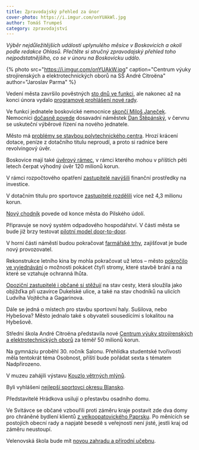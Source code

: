 ```yaml
---
title: Zpravodajský přehled za únor
cover-photo: https://i.imgur.com/onYUAkWl.jpg
author: Tomáš Trumpeš
category: zpravodajství
---
```


*Výběr nejdůležitějších událostí uplynulého měsíce v Boskovicích a okolí podle redakce Ohlasů. Přečtěte si stručný zpravodajský přehled toho nejpodstatnějšího, co se v únoru na Boskovicku událo.*

{% photo src="https://i.imgur.com/onYUAkW.jpg" caption="Centrum výuky strojírenských a elektrotechnických oborů na SŠ André Citroëna" author="Jaroslav Parma" %}

Vedení města završilo pověstných [sto dnů ve funkci](http://www.ohlasy.info/clanky/2019/02/preslapujeme.html), ale nakonec až na konci února vydalo [programové prohlášení nové rady](https://forum.ohlasy.info/t/programove-prohlaseni-mestske-rady/262).

Ve funkci jednatele boskovické nemocnice [skončí Miloš Janeček](http://www.ohlasy.info/clanky/2019/02/janecek-konci.html). Nemocnici [dočasně povede](http://www.ohlasy.info/clanky/2019/02/stepansky-jednatelem.html) dosavadní náměstek [Dan Štěpánský](http://www.ohlasy.info/clanky/2019/02/rozhovor-stepansky.html), v červnu se uskuteční výběrové řízení na nového jednatele.

Město má [problémy se stavbou polytechnického centra](http://www.ohlasy.info/clanky/2019/02/z-radnice.html). Hrozí krácení dotace, peníze z dotačního titulu neproudí, a proto si radnice bere revolvingový úvěr.

Boskovice mají také [úvěrový rámec](http://www.ohlasy.info/clanky/2019/02/zastupitelstvo.html), v rámci kterého mohou v příštích pěti letech čerpat výhodný úvěr 120 milionů korun.

V rámci rozpočtového opatření [zastupitelé navýšili](http://www.ohlasy.info/clanky/2019/02/zastupitelstvo.html) finanční prostředky na investice.

V dotačním titulu pro sportovce [zastupitelé rozdělili](http://www.ohlasy.info/clanky/2019/02/zastupitelstvo.html) více než 4,3 milionu korun.

[Nový chodník](http://www.ohlasy.info/clanky/2019/02/z-radnice.html) povede od konce města do Pilského údolí.

Připravuje se nový systém odpadového hospodářství. V části města se bude již brzy testovat [pilotní model door-to-door](http://www.ohlasy.info/clanky/2019/02/z-radnice.html).

V horní části náměstí budou pokračovat [farmářské trhy](http://www.ohlasy.info/clanky/2019/02/z-radnice.html), zajišťovat je bude nový provozovatel.

Rekonstrukce letního kina by mohla pokračovat už letos – město [pokročilo ve vyjednávání](http://www.ohlasy.info/clanky/2019/02/zastupitelstvo.html) o možnosti pokácet čtyři stromy, které stavbě brání a na které se vztahuje ochranná lhůta.

[Opoziční zastupitelé i občané si stěžují](http://www.ohlasy.info/clanky/2019/02/zastupitelstvo.html) na stav cesty, která sloužila jako objížďka při uzavírce Dukelské ulice, a také na stav chodníků na ulicích Ludvíha Vojtěcha a Gagarinova.

Dále se jedná o místech pro stavbu sportovní haly. Sušilova, nebo Hybešova? Město jednalo také s obyvateli sousedícími s lokalitou na Hybešově.

Střední škola André Citroëna představila nové [Centrum výuky strojírenských a elektrotechnických oborů](https://boskovice.cz/zaky-budou-pripravovat-na-nejmodernejsich-strojich/d-35626) za téměř 50 milionů korun.

Na gymnáziu proběhl 30. ročník Salonu. Přehlídka studentské tvořivosti měla tentokrát téma Osobnost, příští bude pořádat sexta s tématem Nadpřirozeno.

V muzeu zahájili výstavu [Kouzlo větrných mlýnů](https://boskovice.cz/vernisaz-k-vystave-kouzlo-vetrnych-mlynu/d-35689).

Byli vyhlášeni [nejlepší sportovci okresu Blansko](https://boskovice.cz/sportovec-okresu-blansko-roku-2018/d-35612).

Představitelé Hrádkova usilují o přestavbu osadního domu.

Ve Svitávce se občané vzbouřili proti záměru kraje postavit zde dva domy pro chráněné bydlení klientů [z velkoopatovického Paprsku](http://www.ohlasy.info/clanky/2019/02/rozhovor-wetterova.html). Po měnících se postojích obecní rady a napjaté besedě s veřejností není jisté, jestli kraj od záměru neustoupí.

Velenovská škola bude mít [novou zahradu a přírodní učebnu](https://blanensky.denik.cz/zpravy_region/skolaci-ve-velenove-dostanou-zahradu-i-venkovni-ucebnu-20190218.html).